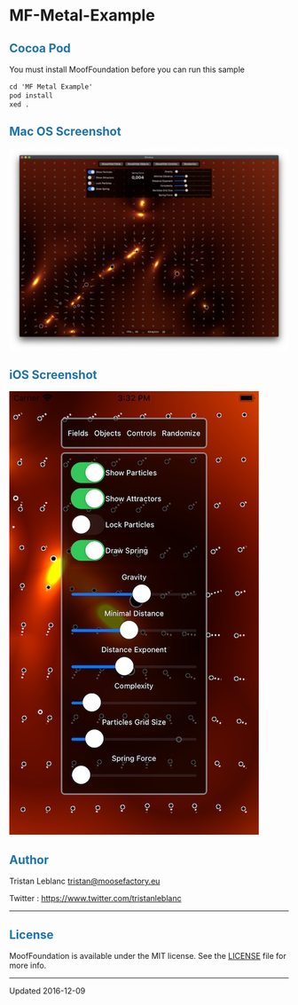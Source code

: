 # MF-Metal-Example

## <font color='#1E72AD'>Cocoa Pod</font>

You must install MoofFoundation before you can run this sample

```
cd 'MF Metal Example'
pod install
xed .
```

## <font color='#1E72AD'>Mac OS Screenshot</font>

![MacDown logo](Documentation/ReadMeImage.jpg)

## <font color='#1E72AD'>iOS Screenshot</font>

![MacDown logo](Documentation/ReadMeImage-iOS.jpg)

## <font color='#1E72AD'>Author</font>

Tristan Leblanc <tristan@moosefactory.eu>

Twitter     :    <https://www.twitter.com/tristanleblanc>  

***


## <font color='#1E72AD'>License</font>

MoofFoundation is available under the MIT license. See the [LICENSE](LICENSE) file for more info.

***

Updated 2016-12-09
